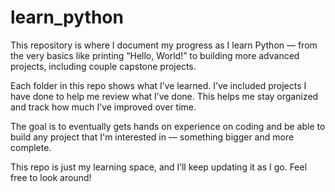 # learn_python
This repository is where I document my progress as I learn Python — from the very basics like printing “Hello, World!” to building more advanced projects, including couple capstone projects.

Each folder in this repo shows what I’ve learned. I’ve included projects I have done to help me review what I’ve done. This helps me stay organized and track how much I’ve improved over time.

The goal is to eventually gets hands on experience on coding and be able to build any project that I'm interested in  — something bigger and more complete.

This repo is just my learning space, and I’ll keep updating it as I go. Feel free to look around!

